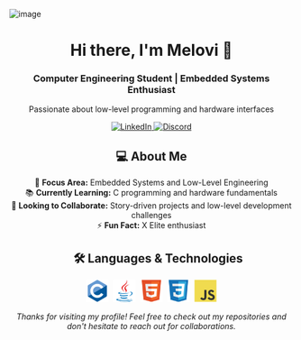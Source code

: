   <!-- <img src="https://github.com/user-attachments/assets/095e9785-03c0-4d02-862d-4d77436bd5d0" alt="Banner featuring Gojo Satoru" width="100%"> -->
  ![image](https://github.com/user-attachments/assets/06b54e1d-1ce4-4488-88b8-3520b8f2a894)<div align="center">
  <h1>Hi there, I'm Melovi 👋</h1>

  <h3>Computer Engineering Student | Embedded Systems Enthusiast</h3>

  <p>Passionate about low-level programming and hardware interfaces</p>

  <p>
    <a href="https://www.linkedin.com/in/bisher-munajed/">
      <img src="https://img.shields.io/badge/LinkedIn-0077B5?style=for-the-badge&logo=linkedin&logoColor=white" alt="LinkedIn">
    </a>
    <a href="https://discord.com/users/mel0vi">
      <img src="https://img.shields.io/badge/Discord-mel0vi-7289DA?style=for-the-badge&logo=discord&logoColor=white" alt="Discord">
    </a>
  </p>

  <h2>💻 About Me</h2>
  <p>
    🔬 <strong>Focus Area:</strong> Embedded Systems and Low-Level Engineering<br>
    📚 <strong>Currently Learning:</strong> C programming and hardware fundamentals<br>
    🤝 <strong>Looking to Collaborate:</strong> Story-driven projects and low-level development challenges<br>
    ⚡ <strong>Fun Fact:</strong> X Elite enthusiast
  </p>

<div id="toc" align="center">
  <ul style="list-style: none;">
    <summary>
      <h2>🛠️ Languages & Technologies</h2>
    </summary>
  </ul>
</div>

<div align="center">

  <p>
    <img src="https://raw.githubusercontent.com/devicons/devicon/master/icons/c/c-original.svg" alt="C" width="40" height="40"/>&nbsp;
    <img src="https://raw.githubusercontent.com/devicons/devicon/master/icons/java/java-original.svg" alt="Java" width="40" height="40"/>&nbsp;
    <img src="https://raw.githubusercontent.com/devicons/devicon/master/icons/html5/html5-original.svg" alt="HTML5" width="40" height="40"/>&nbsp;
    <img src="https://raw.githubusercontent.com/devicons/devicon/master/icons/css3/css3-original.svg" alt="CSS" width="40" height="40"/>&nbsp;
    <img src="https://raw.githubusercontent.com/devicons/devicon/master/icons/javascript/javascript-original.svg" alt="JavaScript" width="40" height="40"/>
  </p>

  <p><i>Thanks for visiting my profile! Feel free to check out my repositories and don't hesitate to reach out for collaborations.</i></p>
</div>
